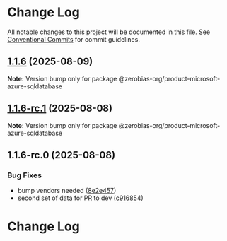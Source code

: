 # Change Log

All notable changes to this project will be documented in this file.
See [Conventional Commits](https://conventionalcommits.org) for commit guidelines.

## [1.1.6](https://github.com/zerobias-org/product/compare/@zerobias-org/product-microsoft-azure-sqldatabase@1.1.6-rc.1...@zerobias-org/product-microsoft-azure-sqldatabase@1.1.6) (2025-08-09)

**Note:** Version bump only for package @zerobias-org/product-microsoft-azure-sqldatabase





## [1.1.6-rc.1](https://github.com/zerobias-org/product/compare/@zerobias-org/product-microsoft-azure-sqldatabase@1.1.6-rc.0...@zerobias-org/product-microsoft-azure-sqldatabase@1.1.6-rc.1) (2025-08-08)

**Note:** Version bump only for package @zerobias-org/product-microsoft-azure-sqldatabase





## 1.1.6-rc.0 (2025-08-08)


### Bug Fixes

* bump vendors needed ([8e2e457](https://github.com/zerobias-org/product/commit/8e2e457e0b5d7141a05e8f2c178bc2854f2b7178))
* second set of data for PR to dev ([c916854](https://github.com/zerobias-org/product/commit/c916854bcf229b1c2042ffdea18472d66a061aaf))





# Change Log
